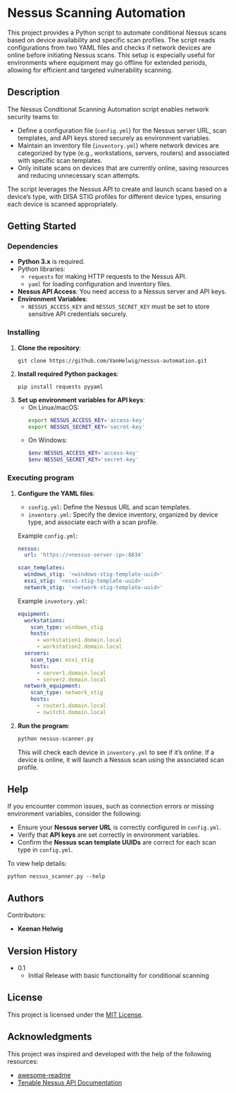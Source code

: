 # Nessus Scanning Automation

This project provides a Python script to automate conditional Nessus scans based on device availability and specific scan profiles. The script reads configurations from two YAML files and checks if network devices are online before initiating Nessus scans. This setup is especially useful for environments where equipment may go offline for extended periods, allowing for efficient and targeted vulnerability scanning.

## Description

The Nessus Conditional Scanning Automation script enables network security teams to:
- Define a configuration file (`config.yml`) for the Nessus server URL, scan templates, and API keys stored securely as environment variables.
- Maintain an inventory file (`inventory.yml`) where network devices are categorized by type (e.g., workstations, servers, routers) and associated with specific scan templates.
- Only initiate scans on devices that are currently online, saving resources and reducing unnecessary scan attempts.

The script leverages the Nessus API to create and launch scans based on a device’s type, with DISA STIG profiles for different device types, ensuring each device is scanned appropriately.

## Getting Started

### Dependencies

* **Python 3.x** is required.
* Python libraries:
  - `requests` for making HTTP requests to the Nessus API.
  - `yaml` for loading configuration and inventory files.
* **Nessus API Access**: You need access to a Nessus server and API keys.
* **Environment Variables**:
  - `NESSUS_ACCESS_KEY` and `NESSUS_SECRET_KEY` must be set to store sensitive API credentials securely.

### Installing

1. **Clone the repository**:
   ```
   git clone https://github.com/VanHelwig/nessus-automation.git
   ```
2. **Install required Python packages**:
   ```
   pip install requests pyyaml
   ```
3. **Set up environment variables for API keys**:
   - On Linux/macOS:
     ```bash
     export NESSUS_ACCESS_KEY='access-key'
     export NESSUS_SECRET_KEY='secret-key'
     ```
   - On Windows:
     ```powershell
     $env:NESSUS_ACCESS_KEY='access-key'
     $env:NESSUS_SECRET_KEY='secret-key'
     ```

### Executing program

1. **Configure the YAML files**:
   - `config.yml`: Define the Nessus URL and scan templates.
   - `inventory.yml`: Specify the device inventory, organized by device type, and associate each with a scan profile.

   Example `config.yml`:
   ```yaml
   nessus:
     url: 'https://<nessus-server-ip>:8834'

   scan_templates:
     windows_stig: '<windows-stig-template-uuid>'
     esxi_stig: '<esxi-stig-template-uuid>'
     network_stig: '<network-stig-template-uuid>'
   ```

   Example `inventory.yml`:
   ```yaml
   equipment:
     workstations:
       scan_type: windows_stig
       hosts:
         - workstation1.domain.local
         - workstation2.domain.local
     servers:
       scan_type: esxi_stig
       hosts:
         - server1.domain.local
         - server2.domain.local
     network_equipment:
       scan_type: network_stig
       hosts:
         - router1.domain.local
         - switch1.domain.local
   ```

2. **Run the program**:
   ```bash
   python nessus-scanner.py
   ```

   This will check each device in `inventory.yml` to see if it’s online. If a device is online, it will launch a Nessus scan using the associated scan profile.

## Help

If you encounter common issues, such as connection errors or missing environment variables, consider the following:

* Ensure your **Nessus server URL** is correctly configured in `config.yml`.
* Verify that **API keys** are set correctly in environment variables.
* Confirm the **Nessus scan template UUIDs** are correct for each scan type in `config.yml`.

To view help details:
```
python nessus_scanner.py --help
```

## Authors

Contributors:
- **Keenan Helwig**  
 

## Version History

* 0.1
    * Initial Release with basic functionality for conditional scanning

## License

This project is licensed under the [MIT License](LICENSE.md).

## Acknowledgments

This project was inspired and developed with the help of the following resources:
* [awesome-readme](https://github.com/matiassingers/awesome-readme)
* [Tenable Nessus API Documentation](https://docs.tenable.com/nessus/)
